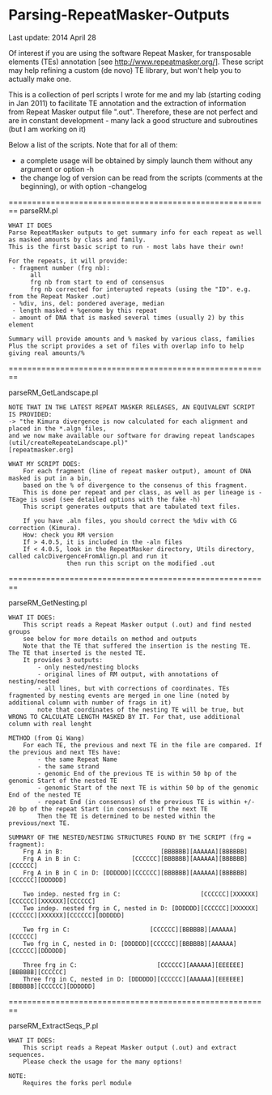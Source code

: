 Parsing-RepeatMasker-Outputs
========================================================
Last update: 2014 April 28


Of interest if you are using the software Repeat Masker, for transposable elements (TEs) annotation [see http://www.repeatmasker.org/].
These script may help refining a custom (de novo) TE library, but won't help you to actually make one.

This is a collection of perl scripts I wrote for me and my lab (starting coding in Jan 2011)
to facilitate TE annotation and the extraction of information from Repeat Masker output file ".out".
Therefore, these are not perfect and are in constant development - many lack a good structure and subroutines
(but I am working on it)

Below a list of the scripts.
Note that for all of them:
  - a complete usage will be obtained by simply launch them without any argument or option -h
  - the change log of version can be read from the scripts (comments at the beginning), or with option -changelog

========================================================
parseRM.pl

    WHAT IT DOES
    Parse RepeatMasker outputs to get summary info for each repeat as well as masked amounts by class and family.
    This is the first basic script to run - most labs have their own!
    
    For the repeats, it will provide:
     - fragment number (frg nb): 
          all
          frg nb from start to end of consensus
          frg nb corrected for interupted repeats (using the "ID". e.g. from the Repeat Masker .out)
     - %div, ins, del: pondered average, median
     - length masked + %genome by this repeat
     - amount of DNA that is masked several times (usually 2) by this element 
      
    Summary will provide amounts and % masked by various class, families
    Plus the script provides a set of files with overlap info to help giving real amounts/%

========================================================

parseRM_GetLandscape.pl

    NOTE THAT IN THE LATEST REPEAT MASKER RELEASES, AN EQUIVALENT SCRIPT IS PROVIDED:
    -> "the Kimura divergence is now calculated for each alignment and placed in the *.algn files, 
    and we now make available our software for drawing repeat landscapes (util/createRepeateLandscape.pl)" 
    [repeatmasker.org]
    
    WHAT MY SCRIPT DOES: 
        For each fragment (line of repeat masker output), amount of DNA masked is put in a bin, 
        based on the % of divergence to the consenus of this fragment.
        This is done per repeat and per class, as well as per lineage is -TEage is used (see detailed options with the fake -h)
        This script generates outputs that are tabulated text files. 
  	
        If you have .aln files, you should correct the %div with CG correction (Kimura).
        How: check you RM version
  	    If > 4.0.5, it is included in the -aln files
  	    If < 4.0.5, look in the RepeatMasker directory, Utils directory, called calcDivergenceFromAlign.pl and run it
  	    			then run this script on the modified .out

========================================================

parseRM_GetNesting.pl

    WHAT IT DOES: 
        This script reads a Repeat Masker output (.out) and find nested groups
        see below for more details on method and outputs
        Note that the TE that suffered the insertion is the nesting TE. The TE that inserted is the nested TE.
        It provides 3 outputs:
            - only nested/nesting blocks
            - original lines of RM output, with annotations of nesting/nested
            - all lines, but with corrections of coordinates. TEs fragmented by nesting events are merged in one line (noted by additional column with number of frags in it)
            note that coordinates of the nesting TE will be true, but WRONG TO CALCULATE LENGTH MASKED BY IT. For that, use additional column with real lenght
	 
    METHOD (from Qi Wang)
        For each TE, the previous and next TE in the file are compared. If the previous and next TEs have:
            - the same Repeat Name
            - the same strand
            - genomic End of the previous TE is within 50 bp of the genomic Start of the nested TE
            - genomic Start of the next TE is within 50 bp of the genomic End of the nested TE
            - repeat End (in consensus) of the previous TE is within +/- 20 bp of the repeat Start (in consensus) of the next TE
            Then the TE is determined to be nested within the previous/next TE.
	 
    SUMMARY OF THE NESTED/NESTING STRUCTURES FOUND BY THE SCRIPT (frg = fragment):
        Frg A in B:                           [BBBBBB][AAAAAA][BBBBBB]
        Frg A in B in C:              [CCCCCC][BBBBBB][AAAAAA][BBBBBB][CCCCCC]
        Frg A in B in C in D: [DDDDDD][CCCCCC][BBBBBB][AAAAAA][BBBBBB][CCCCCC][DDDDDD]
		
        Two indep. nested frg in C:                      [CCCCCC][XXXXXX][CCCCCC][XXXXXX][CCCCCC]
        Two indep. nested frg in C, nested in D: [DDDDDD][CCCCCC][XXXXXX][CCCCCC][XXXXXX][CCCCCC][DDDDDD]	
		
        Two frg in C:                      [CCCCCC][BBBBBB][AAAAAA][CCCCCC]
        Two frg in C, nested in D: [DDDDDD][CCCCCC][BBBBBB][AAAAAA][CCCCCC][DDDDDD]
		   
        Three frg in C:                      [CCCCCC][AAAAAA][EEEEEE][BBBBBB][CCCCCC]
        Three frg in C, nested in D: [DDDDDD][CCCCCC][AAAAAA][EEEEEE][BBBBBB][CCCCCC][DDDDDD]
		

========================================================

parseRM_ExtractSeqs_P.pl

    WHAT IT DOES: 
        This script reads a Repeat Masker output (.out) and extract sequences. 
        Please check the usage for the many options!
 
    NOTE: 
        Requires the forks perl module
